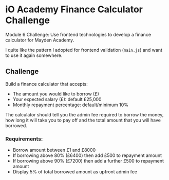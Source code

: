 # iO Academy Finance Calculator Challenge

Module 6 Challenge: Use frontend technologies to develop a finance calculator for Mayden Academy.

I quite like the pattern I adopted for frontend validation (`main.js`) and want to use it again somewhere.

## Challenge

Build a finance calculator that accepts:

+ The amount you would like to borrow (£)
+ Your expected salary (£): default £25,000
+ Monthly repayment percentage: default/minimum 10%

The calculator should tell you the admin fee required to borrow the money, how long it will take you to pay off and the total amount that you will have borrowed.

### Requirements:

+ Borrow amount between £1 and £8000
+ If borrowing above 80% (£6400) then add £500 to repayment amount
+ If borrowing above 90% (£7200) then add a further £500 to repayment amount
+ Display 5% of total borrowed amount as upfront admin fee
